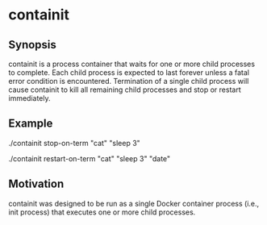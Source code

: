 # containit

## Synopsis

containit is a process container that waits for one or more child processes to
complete. Each child process is expected to last forever unless a fatal error
condition is encountered. Termination of a single child process will cause
containit to kill all remaining child processes and stop or restart immediately.

## Example

./containit stop-on-term "cat" "sleep 3"

./containit restart-on-term "cat" "sleep 3" "date"

## Motivation

containit was designed to be run as a single Docker container process
(i.e., init process) that executes one or more child processes.
